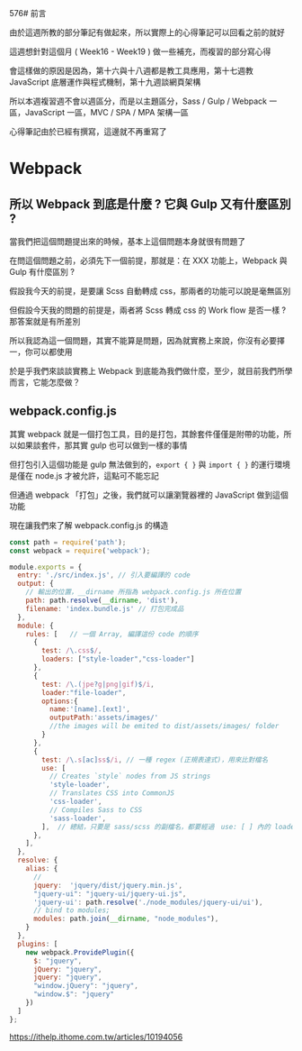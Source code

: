 576# 前言

由於這週所教的部分筆記有做起來，所以實際上的心得筆記可以回看之前的就好

這週想針對這個月 ( Week16 - Week19 ) 做一些補充，而複習的部分寫心得

會這樣做的原因是因為，第十六與十八週都是教工具應用，第十七週教 JavaScript 底層運作與程式機制，第十九週談網頁架構

所以本週複習週不會以週區分，而是以主題區分，Sass / Gulp / Webpack 一區，JavaScript 一區，MVC / SPA / MPA 架構一區

心得筆記由於已經有撰寫，這邊就不再重寫了

# Webpack

## 所以 Webpack 到底是什麼 ? 它與 Gulp 又有什麼區別 ?

當我們把這個問題提出來的時候，基本上這個問題本身就很有問題了

在問這個問題之前，必須先下一個前提，那就是：在 XXX 功能上，Webpack 與 Gulp 有什麼區別 ?

假設我今天的前提，是要讓 Scss 自動轉成 css，那兩者的功能可以說是毫無區別

但假設今天我的問題的前提是，兩者將 Scss 轉成 css 的 Work flow 是否一樣 ? 那答案就是有所差別

所以我認為這一個問題，其實不能算是問題，因為就實務上來說，你沒有必要擇一，你可以都使用

於是乎我們來談談實務上 Webpack 到底能為我們做什麼，至少，就目前我們所學而言，它能怎麼做？

## webpack.config.js

其實 webpack 就是一個打包工具，目的是打包，其餘套件僅僅是附帶的功能，所以如果談套件，那其實 gulp 也可以做到一樣的事情

但打包引入這個功能是 gulp 無法做到的，`export { }` 與 `import { }` 的運行環境是僅在 node.js 才被允許，這點可不能忘記

但通過 webpack 「打包」之後，我們就可以讓瀏覽器裡的 JavaScript 做到這個功能

現在讓我們來了解 webpack.config.js 的構造

```javascript
const path = require('path');
const webpack = require('webpack');

module.exports = {
  entry: './src/index.js', // 引入要編譯的 code
  output: {
    // 輸出的位置，__dirname 所指為 webpack.config.js 所在位置
    path: path.resolve(__dirname, 'dist'),
    filename: 'index.bundle.js' // 打包完成品
  },
  module: {
    rules: [   // 一個 Array, 編譯這份 code 的順序
      {
        test: /\.css$/,
        loaders: ["style-loader","css-loader"]
      },
      {
        test: /\.(jpe?g|png|gif)$/i,
        loader:"file-loader",
        options:{
          name:'[name].[ext]',
          outputPath:'assets/images/'
          //the images will be emited to dist/assets/images/ folder
        }
      },
      {
        test: /\.s[ac]ss$/i, // 一種 regex (正規表達式)，用來比對檔名
        use: [
          // Creates `style` nodes from JS strings
          'style-loader',
          // Translates CSS into CommonJS
          'css-loader',
          // Compiles Sass to CSS
          'sass-loader',
        ],  // 總結，只要是 sass/scss 的副檔名，都要經過　use: [ ] 內的 loader 處理，處理順序是由最尾至前頭
      },
    ],
  },
  resolve: {
    alias: {
      //
      jquery:  'jquery/dist/jquery.min.js',
      "jquery-ui": "jquery-ui/jquery-ui.js",  
      'jquery-ui': path.resolve('./node_modules/jquery-ui/ui'),      
      // bind to modules;
      modules: path.join(__dirname, "node_modules"),
    }
  },
  plugins: [
    new webpack.ProvidePlugin({
      $: "jquery",
      jQuery: "jquery",
      jquery: "jquery",
      "window.jQuery": "jquery",
      "window.$": "jquery"
    })
  ]
};
```
https://ithelp.ithome.com.tw/articles/10194056
